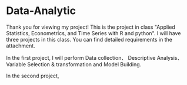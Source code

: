 # Data-Analytic
Thank you for viewing my project! This is the project in class "Applied Statistics, Econometrics, and Time Series with R and python". I will have three projects in this class. You can find detailed requirements in the attachment.

In the first project, I will perform Data collection、 Descriptive Analysis、Variable Selection & transformation and Model Building.

In the second project, 
